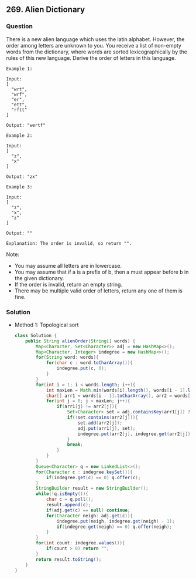 ## 269. Alien Dictionary

### Question
There is a new alien language which uses the latin alphabet. However, the order among letters are unknown to you. You receive a list of non-empty words from the dictionary, where words are sorted lexicographically by the rules of this new language. Derive the order of letters in this language.

```
Example 1:

Input:
[
  "wrt",
  "wrf",
  "er",
  "ett",
  "rftt"
]

Output: "wertf"

Example 2:

Input:
[
  "z",
  "x"
]

Output: "zx"

Example 3:

Input:
[
  "z",
  "x",
  "z"
] 

Output: "" 

Explanation: The order is invalid, so return "".
```

Note:
* You may assume all letters are in lowercase.
* You may assume that if a is a prefix of b, then a must appear before b in the given dictionary.
* If the order is invalid, return an empty string.
* There may be multiple valid order of letters, return any one of them is fine.

### Solution
* Method 1: Topological sort
    ```Java
   class Solution {
        public String alienOrder(String[] words) {
            Map<Character, Set<Character>> adj = new HashMap<>();
            Map<Character, Integer> indegree = new HashMap<>();
            for(String word: words){
                for(char c : word.toCharArray()){
                    indegree.put(c, 0);
                }
            }
            for(int i = 1; i < words.length; i++){
                int maxLen = Math.min(words[i].length(), words[i - 1].length());
                char[] arr1 = words[i - 1].toCharArray(), arr2 = words[i].toCharArray();
                for(int j = 0; j < maxLen; j++){
                    if(arr1[j] != arr2[j]){
                        Set<Character> set = adj.containsKey(arr1[j]) ? adj.get(arr1[j]): new HashSet<>();
                        if(!set.contains(arr2[j])){
                            set.add(arr2[j]);
                            adj.put(arr1[j], set);
                            indegree.put(arr2[j], indegree.get(arr2[j]) + 1);
                        }
                        break;
                    }
                }
            }
            Queue<Character> q = new LinkedList<>();
            for(Character c : indegree.keySet()){
                if(indegree.get(c) == 0) q.offer(c);
            }
            StringBuilder result = new StringBuilder();
            while(!q.isEmpty()){
                char c = q.poll();
                result.append(c);
                if(adj.get(c) == null) continue;
                for(Character neigh: adj.get(c)){
                    indegree.put(neigh, indegree.get(neigh) - 1);
                    if(indegree.get(neigh) == 0) q.offer(neigh);
                }
            }
            for(int count: indegree.values()){
                if(count > 0) return "";
            }
            return result.toString();
        }
    }
   ```